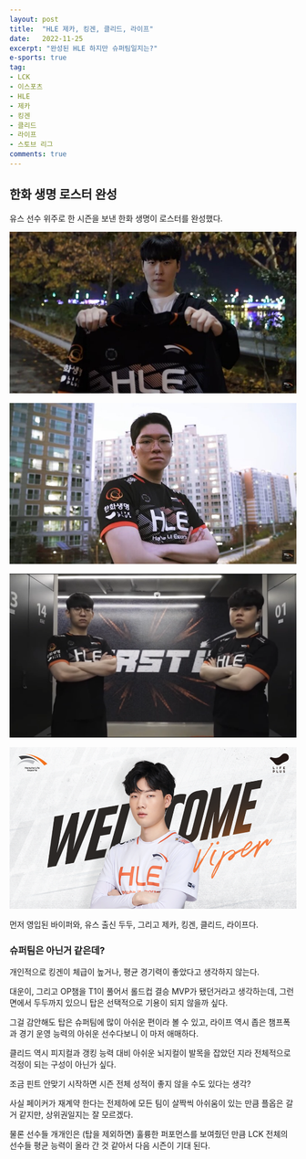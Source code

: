 ```yaml
---
layout: post
title:  "HLE 제카, 킹겐, 클리드, 라이프"
date:   2022-11-25
excerpt: "완성된 HLE 하지만 슈퍼팀일지는?"
e-sports: true
tag:
- LCK
- 이스포츠
- HLE
- 제카
- 킹겐
- 클리드
- 라이프
- 스토브 리그
comments: true
---
```


## 한화 생명 로스터 완성

유스 선수 위주로 한 시즌을 보낸 한화 생명이 로스터를 완성했다.

![Zeka](../img/2022/hle_zeka.jpg)

![Kingen](../img/2022/hle_kingen.jpg)

![Clid, Life](../img/2022/hle_clid_life.png)

![Viper](../img/2022/return_viper_01.png)

먼저 영입된 바이퍼와, 유스 출신 두두, 그리고 제카, 킹겐, 클리드, 라이프다.

### 슈퍼팀은 아닌거 같은데?

개인적으로 킹겐이 체급이 높거나, 평균 경기력이 좋았다고 생각하지 않는다.

대운이, 그리고 OP챔을 T1이 풀어서 롤드컵 결승 MVP가 됐던거라고 생각하는데, 그런 면에서 두두까지 있으니 탑은 선택적으로 기용이 되지 않을까 싶다.

그걸 감안해도 탑은 슈퍼팀에 많이 아쉬운 편이라 볼 수 있고, 라이프 역시 좁은 챔프폭과 경기 운영 능력의 아쉬운 선수다보니 이 마저 애매하다.

클리드 역시 피지컬과 갱킹 능력 대비 아쉬운 뇌지컬이 발목을 잡았던 지라 전체적으로 걱정이 되는 구성이 아닌가 싶다.

조금 핀트 안맞기 시작하면 시즌 전체 성적이 좋지 않을 수도 있다는 생각?

사실 페이커가 재계약 한다는 전제하에 모든 팀이 살짝씩 아쉬움이 있는 만큼 플옵은 갈거 같지만, 상위권일지는 잘 모르겠다.

물론 선수들 개개인은 (탑을 제외하면) 훌륭한 퍼포먼스를 보여줬던 만큼 LCK 전체의 선수들 평균 능력이 올라 간 것 같아서 다음 시즌이 기대 된다.